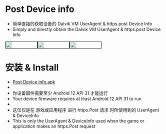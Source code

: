 # Post Device info

- 简单直接的获取设备的 Dalvik VM UserAgent & https.post Device Info
- Simply and directly obtain the Dalvik VM UserAgent & https.post Device Info

<div style="display: flex;">
    <img style="width: 20%; border: 1px solid black;" src="https://i.imgur.com/MB2noun.png">
    <img style="width: 20%; border: 1px solid black;" src="https://i.imgur.com/gHnCl1s.png">
    <img style="width: 20%; border: 1px solid black;" src="https://i.imgur.com/JXHQcBd.png">
</div>

# 安装 & Install
- [Post Device info.apk](https://github.com/DNNDHH/Post-Device-info/releases/tag/v1.0)
- 
- 你设备固件需要至少 Android 12 API 31 才能运行
- Your device firmware requires at least Android 12 API 31 to run
- 
- 这仅仅是在 游戏或应用程序 进行 https.Post 请求 时所使用到的 UserAgent & DeviceInfo
- This is only the UserAgent & DeviceInfo used when the game or application makes an https.Post request

